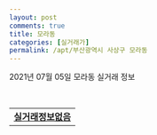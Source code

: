 ```yaml
---
layout: post
comments: true
title: 모라동
categories: [실거래가]
permalink: /apt/부산광역시 사상구 모라동
---
```


2021년 07월 05일 모라동 실거래 정보

<script type="text/javascript">
  google.charts.load('current', {'packages':['corechart']});
  google.charts.setOnLoadCallback(drawChart);

  function drawChart() {
    var data = google.visualization.arrayToDataTable([['거래일', '매매', '전월세', '전매'], ['20-07', 33, 16, 0], ['20-08', 41, 22, 0], ['20-09', 35, 20, 0], ['20-10', 80, 18, 0], ['20-11', 161, 33, 0], ['20-12', 79, 25, 1], ['21-01', 44, 45, 4], ['21-02', 57, 23, 3], ['21-03', 72, 28, 9], ['21-04', 68, 48, 1], ['21-05', 67, 130, 0], ['21-06', 23, 73, 0]]);

    var options = {
      title: '최근 유형별 거래량 추이',
      legend: { position: 'bottom' }
    };

    var chart = new google.visualization.LineChart(document.getElementById('columnchart_material'));
    chart.draw(data, (options));
  }
</script>

<div id="columnchart_material" style="width: 95%; margin-left: -35px; display: block"></div>
<br>
<table>
  <tr>
    <td colspan="4" style="font-weight: bold;"><a href="https://search.naver.com/search.naver?query=모라동 실거래정보없음">실거래정보없음</a></td>
  </tr>
    
</table>
    